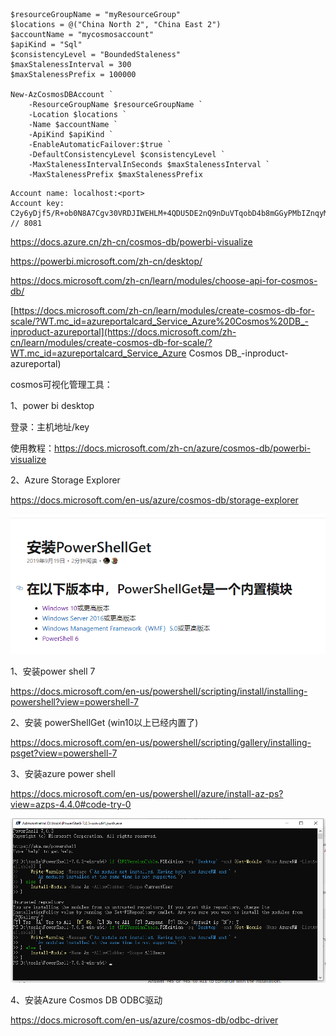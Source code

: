 ```
$resourceGroupName = "myResourceGroup"
$locations = @("China North 2", "China East 2")
$accountName = "mycosmosaccount"
$apiKind = "Sql"
$consistencyLevel = "BoundedStaleness"
$maxStalenessInterval = 300
$maxStalenessPrefix = 100000

New-AzCosmosDBAccount `
    -ResourceGroupName $resourceGroupName `
    -Location $locations `
    -Name $accountName `
    -ApiKind $apiKind `
    -EnableAutomaticFailover:$true `
    -DefaultConsistencyLevel $consistencyLevel `
    -MaxStalenessIntervalInSeconds $maxStalenessInterval `
    -MaxStalenessPrefix $maxStalenessPrefix
```



```
Account name: localhost:<port>
Account key: C2y6yDjf5/R+ob0N8A7Cgv30VRDJIWEHLM+4QDU5DE2nQ9nDuVTqobD4b8mGGyPMbIZnqyMsEcaGQy67XIw/Jw==
// 8081
```



https://docs.azure.cn/zh-cn/cosmos-db/powerbi-visualize



https://powerbi.microsoft.com/zh-cn/desktop/



https://docs.microsoft.com/zh-cn/learn/modules/choose-api-for-cosmos-db/



[https://docs.microsoft.com/zh-cn/learn/modules/create-cosmos-db-for-scale/?WT.mc_id=azureportalcard_Service_Azure%20Cosmos%20DB_-inproduct-azureportal](https://docs.microsoft.com/zh-cn/learn/modules/create-cosmos-db-for-scale/?WT.mc_id=azureportalcard_Service_Azure Cosmos DB_-inproduct-azureportal)



cosmos可视化管理工具：

1、power bi desktop

登录：主机地址/key

使用教程：https://docs.microsoft.com/zh-cn/azure/cosmos-db/powerbi-visualize

2、Azure Storage Explorer 

https://docs.microsoft.com/en-us/azure/cosmos-db/storage-explorer



![image-20200807104508793](cosmos.assets/image-20200807104508793.png)

1、安装power shell 7 

https://docs.microsoft.com/en-us/powershell/scripting/install/installing-powershell?view=powershell-7

2、安装 powerShellGet (win10以上已经内置了)

https://docs.microsoft.com/en-us/powershell/scripting/gallery/installing-psget?view=powershell-7

3、安装azure power shell

https://docs.microsoft.com/en-us/powershell/azure/install-az-ps?view=azps-4.4.0#code-try-0	

![image-20200807142239913](cosmos.assets/image-20200807142239913.png)

4、安装Azure Cosmos DB ODBC驱动

https://docs.microsoft.com/en-us/azure/cosmos-db/odbc-driver



